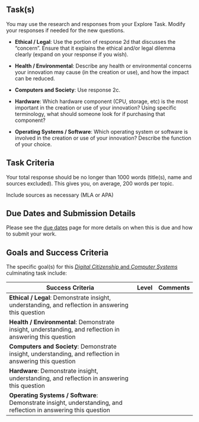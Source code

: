## Task(s)

You may use the research and responses from your Explore Task.  Modify your responses if needed for the new questions.

* __Ethical / Legal__: Use the portion of response 2d that discusses the “concern”.  Ensure that it explains the ethical and/or legal dilemma clearly (expand on your response if you wish).

* __Health / Environmental__:  Describe any health or environmental concerns your innovation may cause (in the creation or use), and how the impact can be reduced.

* __Computers and Society__:  Use response 2c.

* __Hardware__:  Which hardware component (CPU, storage, etc) is the most important in the creation or use of your innovation? Using specific terminology, what should someone look for if purchasing that component?

* __Operating Systems / Software__: Which operating system or software is involved in the creation or use of your innovation?  Describe the function of your choice.


## Task Criteria
Your total response should be no longer than 1000 words (title(s), name and sources excluded).  This gives you, on average, 200 words per topic.

Include sources as necessary (MLA or APA)

## Due Dates and Submission Details
Please see the [due dates](./Due-Dates-and-Submission-Details) page for more details on when this is due and how to submit your work.

## Goals and Success Criteria

The specific goal(s) for this [_Digital Citizenship_ and _Computer Systems_](./images/ICS2O.jpg) culminating task include:  

| Success Criteria                         | Level | Comments |
| ---------------------------------------- | ----- | -------- |
| **Ethical / Legal**: Demonstrate insight, understanding, and reflection in answering this question |       |          |
| **Health / Environmental**: Demonstrate insight, understanding, and reflection in answering this question |       |     
| **Computers and Society**: Demonstrate insight, understanding, and reflection in answering this question |       |     
| **Hardware**: Demonstrate insight, understanding, and reflection in answering this question |       |          |
| **Operating Systems / Software**: Demonstrate insight, understanding, and reflection in answering this question |       |          |


   




